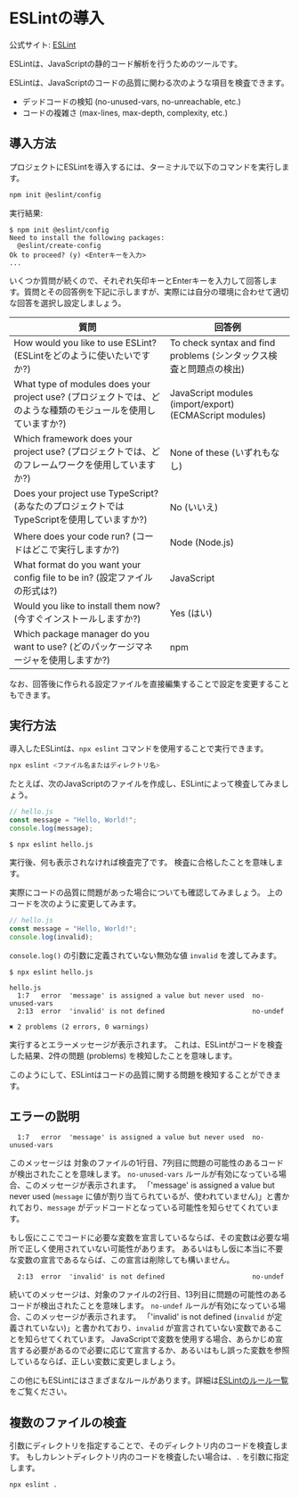 # ESLintの導入

公式サイト: [ESLint](https://eslint.org/)

ESLintは、JavaScriptの静的コード解析を行うためのツールです。

ESLintは、JavaScriptのコードの品質に関わる次のような項目を検査できます。

- デッドコードの検知 (no-unused-vars, no-unreachable, etc.)
- コードの複雑さ (max-lines, max-depth, complexity, etc.)

## 導入方法

プロジェクトにESLintを導入するには、ターミナルで以下のコマンドを実行します。

```bash
npm init @eslint/config
```

実行結果:

```console
$ npm init @eslint/config
Need to install the following packages:
  @eslint/create-config
Ok to proceed? (y) <Enterキーを入力>
...
```

いくつか質問が続くので、それぞれ矢印キーとEnterキーを入力して回答します。質問とその回答例を下記に示しますが、実際には自分の環境に合わせて適切な回答を選択し設定しましょう。

| 質問                                                                                                          | 回答例                                                             |
| ------------------------------------------------------------------------------------------------------------- | ------------------------------------------------------------------ |
| How would you like to use ESLint? (ESLintをどのように使いたいですか?)                                         | To check syntax and find problems (シンタックス検査と問題点の検出) |
| What type of modules does your project use? (プロジェクトでは、どのような種類のモジュールを使用していますか?) | JavaScript modules (import/export) (ECMAScript modules)            |
| Which framework does your project use? (プロジェクトでは、どのフレームワークを使用していますか?)              | None of these (いずれもなし)                                       |
| Does your project use TypeScript? (あなたのプロジェクトではTypeScriptを使用していますか?)                     | No (いいえ)                                                        |
| Where does your code run? (コードはどこで実行しますか?)                                                       | Node (Node.js)                                                     |
| What format do you want your config file to be in? (設定ファイルの形式は?)                                    | JavaScript                                                         |
| Would you like to install them now? (今すぐインストールしますか?)                                             | Yes (はい)                                                         |
| Which package manager do you want to use? (どのパッケージマネージャを使用しますか?)                           | npm                                                                |

なお、回答後に作られる設定ファイルを直接編集することで設定を変更することもできます。

## 実行方法

導入したESLintは、`npx eslint` コマンドを使用することで実行できます。

```bash
npx eslint <ファイル名またはディレクトリ名>
```

たとえば、次のJavaScriptのファイルを作成し、ESLintによって検査してみましょう。

```js
// hello.js
const message = "Hello, World!";
console.log(message);
```

```console
$ npx eslint hello.js
```

実行後、何も表示されなければ検査完了です。
検査に合格したことを意味します。

実際にコードの品質に問題があった場合についても確認してみましょう。
上のコードを次のように変更してみます。

```js
// hello.js
const message = "Hello, World!";
console.log(invalid);
```

`console.log()` の引数に定義されていない無効な値 `invalid` を渡してみます。

```console
$ npx eslint hello.js

hello.js
  1:7   error  'message' is assigned a value but never used  no-unused-vars
  2:13  error  'invalid' is not defined                      no-undef

✖ 2 problems (2 errors, 0 warnings)

```

実行するとエラーメッセージが表示されます。
これは、ESLintがコードを検査した結果、2件の問題 (problems) を検知したことを意味します。

このようにして、ESLintはコードの品質に関する問題を検知することができます。

## エラーの説明

```
  1:7   error  'message' is assigned a value but never used  no-unused-vars
```

このメッセージは 対象のファイルの1行目、7列目に問題の可能性のあるコードが検出されたことを意味します。
`no-unused-vars` ルールが有効になっている場合、このメッセージが表示されます。
「'message' is assigned a value but never used (`message` に値が割り当てられているが、使われていません)」と書かれており、`message` がデッドコードとなっている可能性を知らせてくれています。

もし仮にここでコードに必要な変数を宣言しているならば、その変数は必要な場所で正しく使用されていない可能性があります。
あるいはもし仮に本当に不要な変数の宣言であるならば、この宣言は削除しても構いません。

```
  2:13  error  'invalid' is not defined                      no-undef
```

続いてのメッセージは、対象のファイルの2行目、13列目に問題の可能性のあるコードが検出されたことを意味します。
`no-undef` ルールが有効になっている場合、このメッセージが表示されます。
「'invalid' is not defined (`invalid` が定義されていない)」と書かれており、`invalid` が宣言されていない変数であることを知らせてくれています。
JavaScriptで変数を使用する場合、あらかじめ宣言する必要があるので必要に応じて宣言するか、あるいはもし誤った変数を参照しているならば、正しい変数に変更しましょう。

この他にもESLintにはさまざまなルールがあります。詳細は[ESLintのルール一覧](https://eslint.org/docs/rules/)をご覧ください。

## 複数のファイルの検査

引数にディレクトリを指定することで、そのディレクトリ内のコードを検査します。
もしカレントディレクトリ内のコードを検査したい場合は、`.` を引数に指定します。

```bash
npx eslint .
```

